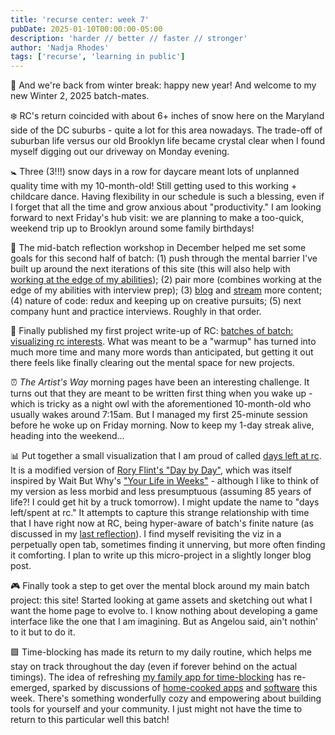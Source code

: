 ```yaml
---
title: 'recurse center: week 7'
pubDate: 2025-01-10T00:00:00-05:00
description: 'harder // better // faster // stronger'
author: 'Nadja Rhodes'
tags: ['recurse', 'learning in public']
---
```


🪩 And we're back from winter break: happy new year! And welcome to my new Winter 2, 2025 batch-mates.

❄️ RC's return coincided with about 6+ inches of snow here on the Maryland side of the DC suburbs - quite a lot for this area nowadays. The trade-off of suburban life versus our old Brooklyn life became crystal clear when I found myself digging out our driveway on Monday evening.

🚼 Three (3!!!) snow days in a row for daycare meant lots of unplanned quality time with my 10-month-old! Still getting used to this working + childcare dance. Having flexibility in our schedule is such a blessing, even if I forget that all the time and grow anxious about "productivity." I am looking forward to next Friday's hub visit: we are planning to make a too-quick, weekend trip up to Brooklyn around some family birthdays!

🎯 The mid-batch reflection workshop in December helped me set some goals for this second half of batch: (1) push through the mental barrier I've built up around the next iterations of this site (this will also help with [working at the edge of my abilities](https://www.recurse.com/self-directives#work-at-the-edge)); (2) pair more (combines working at the edge of my abilities with interview prep); (3) [blog](/blog) and [stream](/stream) more content; (4) nature of code: redux and keeping up on creative pursuits; (5) next company hunt and practice interviews. Roughly in that order.

📝 Finally published my first project write-up of RC: [batches of batch: visualizing rc interests](/blog/2025/01/rc-batchviz). What was meant to be a "warmup" has turned into much more time and many more words than anticipated, but getting it out there feels like finally clearing out the mental space for new projects.

⏰ _The Artist's Way_ morning pages have been an interesting challenge. It turns out that they are meant to be written first thing when you wake up - which is tricky as a night owl with the aforementioned 10-month-old who usually wakes around 7:15am. But I managed my first 25-minute session before he woke up on Friday morning. Now to keep my 1-day streak alive, heading into the weekend...

📊 Put together a small visualization that I am proud of called [days left at rc](https://iconix.github.io/rc-daysleft/). It is a modified version of [Rory Flint's "Day by Day"](https://days.rory.codes/), which was itself inspired by Wait But Why's ["Your Life in Weeks"](https://waitbutwhy.com/2014/05/life-weeks.html) - although I like to think of my version as less morbid and less presumptuous (assuming 85 years of life?! I could get hit by a truck tomorrow). I might update the name to "days left/spent at rc." It attempts to capture this strange relationship with time that I have right now at RC, being hyper-aware of batch's finite nature (as discussed in my [last reflection](/blog/2024/12/rc-reflection-4)). I find myself revisiting the viz in a perpetually open tab, sometimes finding it unnerving, but more often finding it comforting. I plan to write up this micro-project in a slightly longer blog post.

🎮 Finally took a step to get over the mental block around my main batch project: this site! Started looking at game assets and sketching out what I want the home page to evolve to. I know nothing about developing a game interface like the one that I am imagining. But as Angelou said, ain't nothin' to it but to do it.

🟩 Time-blocking has made its return to my daily routine, which helps me stay on track throughout the day (even if forever behind on the actual timings). The idea of refreshing [my family app for time-blocking](https://github.com/iconix/fortudo) has re-emerged, sparked by discussions of [home-cooked apps](https://www.robinsloan.com/notes/home-cooked-app/) and [software](https://maggieappleton.com/home-cooked-software) this week. There's something wonderfully cozy and empowering about building tools for yourself and your community. I just might not have the time to return to this particular well this batch!
